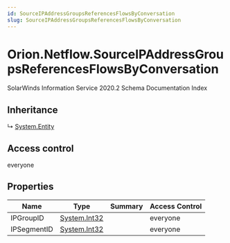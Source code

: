 ```yaml
---
id: SourceIPAddressGroupsReferencesFlowsByConversation
slug: SourceIPAddressGroupsReferencesFlowsByConversation
---
```


# Orion.Netflow.SourceIPAddressGroupsReferencesFlowsByConversation

SolarWinds Information Service 2020.2 Schema Documentation Index

## Inheritance

↳ [System.Entity](./../System/Entity)

## Access control

everyone

## Properties

| Name | Type | Summary | Access Control |
| ------ | ------ | ------ | ------ |
| IPGroupID | [System.Int32](https://docs.microsoft.com/en-us/dotnet/api/system.int32) |  | everyone |
| IPSegmentID | [System.Int32](https://docs.microsoft.com/en-us/dotnet/api/system.int32) |  | everyone |

